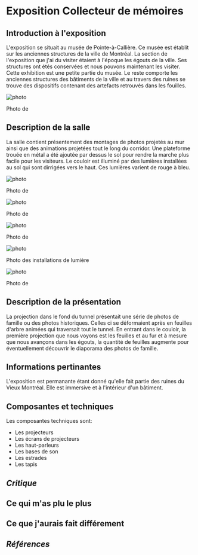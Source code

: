 # **Exposition Collecteur de mémoires**

## Introduction à l'exposition

L'exposition se situait au musée de Pointe-à-Callière. Ce musée est établit sur les anciennes structures de la ville de Montréal. La section de l'exposition que j'ai du visiter étaient à l'époque les égouts de la ville. Ses structures ont étés conservées et nous pouvons maintenant les visiter. Cette exhibition est une petite partie du musée. Le reste comporte les anciennes structures des bâtiments de la ville et au travers des ruines se trouve des dispositifs contenant des artefacts retrouvés dans les fouilles.

![photo](./media/)

Photo de

## Description de la salle

 La salle contient présentement des montages de photos projetés au mur ainsi que des animations projetées tout le long du corridor. Une plateforme trouée en métal a été ajoutée par dessus le sol pour rendre la marche plus facile pour les visiteurs. Le couloir est illuminé par des lumières installées au sol qui sont dirrigées vers le haut. Ces lumières varient de rouge à bleu.

![photo](./media/)

Photo de

![photo](./media/)

Photo de

![photo](./media/)

Photo de

![photo](./media/)

Photo des installations de lumière

![photo](./media/)

Photo de

## Description de la présentation

La projection dans le fond du tunnel présentait une série de photos de famille ou des photos historiques. Celles ci se déformaient après en feuilles d'arbre animées qui traversait tout le tunnel. En entrant dans le couloir, la première projection que nous voyons est les feuilles et au fur et à mesure que nous avançons dans les égouts, la quantité de feuilles augmente pour éventuellement découvrir le diaporama des photos de famille.

## Informations pertinantes

L'exposition est permanante étant donné qu'elle fait partie des ruines du Vieux Montréal. Elle est immersive et à l'intérieur d'un bâtiment.

## Composantes et techniques

 Les composantes techniques sont:
 - Les projecteurs
 - Les écrans de projecteurs
 - Les haut-parleurs
 - Les bases de son
 - Les estrades
 - Les tapis



## ***Critique***

## Ce qui m'as plu le plus



## Ce que j'aurais fait différement


## ***Références***


